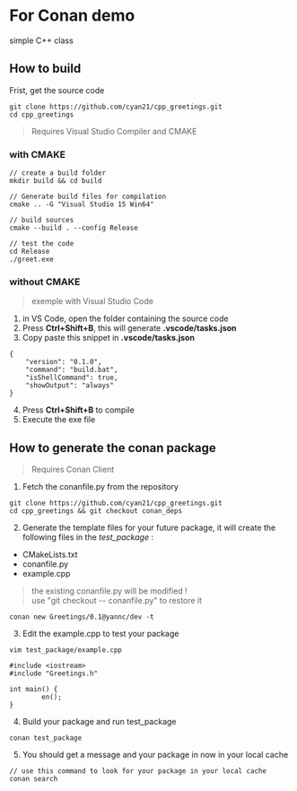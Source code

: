 # For Conan demo

simple C++ class

## How to build

Frist, get the source code
```
git clone https://github.com/cyan21/cpp_greetings.git
cd cpp_greetings
```
>  Requires Visual Studio Compiler and CMAKE

### with  CMAKE

```
// create a build folder
mkdir build && cd build

// Generate build files for compilation 
cmake .. -G "Visual Studio 15 Win64"

// build sources
cmake --build . --config Release

// test the code
cd Release
./greet.exe
```

### without CMAKE

> exemple with Visual Studio Code

1. in VS Code, open the folder containing the source code
2. Press **Ctrl+Shift+B**, this will generate **.vscode/tasks.json**
3. Copy paste this snippet in **.vscode/tasks.json**
```
{
    "version": "0.1.0",
    "command": "build.bat",
    "isShellCommand": true,
    "showOutput": "always"
}
```

4. Press **Ctrl+Shift+B** to compile
5. Execute the exe file


## How to generate the conan package

>  Requires Conan Client

1. Fetch the conanfile.py from the repository

```
git clone https://github.com/cyan21/cpp_greetings.git
cd cpp_greetings && git checkout conan_deps
```

2. Generate the template files for your future package, it will create the following files in the *test_package* :
- CMakeLists.txt
- conanfile.py
- example.cpp

> the existing conanfile.py will be modified !  
> use "git checkout -- conanfile.py" to restore it 


```
conan new Greetings/0.1@yannc/dev -t
```

3. Edit the example.cpp to test your package
```
vim test_package/example.cpp

#include <iostream>
#include "Greetings.h"

int main() {
        en();
}
```

4. Build your package and run test_package
```
conan test_package
```

5. You should get a message and your package in now in your local cache
```
// use this command to look for your package in your local cache
conan search
```




